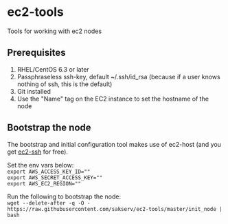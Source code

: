 ec2-tools
=========

Tools for working with ec2 nodes

Prerequisites
-------------
1. RHEL/CentOS 6.3 or later
2. Passphraseless ssh-key, default ~/.ssh/id_rsa (because if a user knows nothing of ssh, this is the default)
2. Git installed
3. Use the "Name" tag on the EC2 instance to set the hostname of the node

Bootstrap the node
------------------
The bootstrap and initial configuration tool makes use of ec2-host (and you get [ec2-ssh](https://github.com/Instagram/ec2-ssh) for free).   

Set the env vars below:  
`export AWS_ACCESS_KEY_ID=""`  
`export AWS_SECRET_ACCESS_KEY=""`  
`export AWS_EC2_REGION=""`  

Run the following to bootstrap the node:  
`wget --delete-after -q -O - https://raw.githubusercontent.com/sakserv/ec2-tools/master/init_node | bash`
